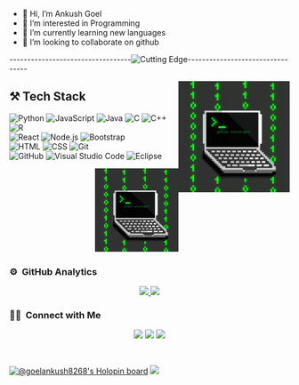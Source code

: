 - 👋 Hi, I’m Ankush Goel
- 👀 I’m interested in Programming
- 🌱 I’m currently learning new languages 
- 💞️ I’m looking to collaborate on github
<!---
ankush-goel/ankush-goel is a ✨ special ✨ repository because its `README.md` (this file) appears on your GitHub profile.
You can click the Preview link to take a look at your changes.
--->

----------------------------------<img alt="Cutting Edge" src= "https://user-images.githubusercontent.com/74038190/212284158-e840e285-664b-44d7-b79b-e264b5e54825.gif"/>---------------------------------
<!---
ankush-goel/ankush-goel is a ✨ special ✨ repository because its `README.md` (this file) appears on your GitHub profile.
You can click the Preview link to take a look at your changes.
--->

<img alt="Ankush Goel" src="https://raw.githubusercontent.com/ankush-goel/ankush-goel/refs/heads/main/file_gif.gif" style="float: right; width: 200px;" />

## ⚒️ Tech Stack  

<p align="left">
    <img alt="Python" src="https://img.shields.io/badge/Python-blue?logo=python" />
    <img alt="JavaScript" src="https://img.shields.io/badge/JavaScript-yellow?logo=javascript" />
    <img alt="Java" src="https://img.shields.io/badge/Java-red?logo=java" />
    <img alt="C" src="https://img.shields.io/badge/C-blue?logo=c" />
    <img alt="C++" src="https://img.shields.io/badge/C++-darkblue?logo=c%2B%2B" />
    <img alt="R" src="https://img.shields.io/badge/R-lightblue?logo=r" />
    <br>
    <img alt="React" src="https://img.shields.io/badge/React-blue?logo=react" />
    <img alt="Node.js" src="https://img.shields.io/badge/Node.js-green?logo=node.js" />
    <img alt="Bootstrap" src="https://img.shields.io/badge/Bootstrap-purple?logo=bootstrap" />
    <br>
    <img alt="HTML" src="https://img.shields.io/badge/HTML-orange?logo=html5" />
    <img alt="CSS" src="https://img.shields.io/badge/CSS-blue?logo=css3" />
    <img alt="Git" src="https://img.shields.io/badge/Git-red?logo=git" />
    <br>
    <img alt="GitHub" src="https://img.shields.io/badge/GitHub-black?logo=github" />
    <img alt="Visual Studio Code" src="https://img.shields.io/badge/Visual%20Studio%20Code-blue?logo=visualstudiocode" />
    <img alt="Eclipse" src="https://img.shields.io/badge/Eclipse-purple?logo=eclipseide" />
</p>

<p align="right">
    <img alt="Ankush Goel" src="https://raw.githubusercontent.com/ankush-goel/ankush-goel/refs/heads/main/file_gif.gif" width="150"/>
</p>


### ⚙️ &nbsp;GitHub Analytics

<p align="center">
<a href="https://github.com/ankush-goel">
  <img height="180em" src="https://github-readme-stats-eight-theta.vercel.app/api?username=ankush-goel&show_icons=true&theme=algolia&include_all_commits=true&count_private=true"/>
  <img height="180em" src="https://github-readme-stats-eight-theta.vercel.app/api/top-langs/?username=ankush-goel&layout=compact&langs_count=8&theme=algolia"/>
</a>
</p>

### 🤝🏻 &nbsp;Connect with Me

<p align="center">
<a href="https://www.linkedin.com/in/goelankush8268/"><img src="https://img.shields.io/badge/-Ankush%20Goel%20-0077B5?style=flat&logo=Linkedin&logoColor=white"/></a>
<a href="mailto:pranshulagrawal9269@gmail.com"><img src="https://img.shields.io/badge/-goelankush8268@gmail.com-D14836?style=flat&logo=Gmail&logoColor=white"/></a>
<a href="https://instagram.com/pranshulagrawal"><img src="https://img.shields.io/badge/-@i.ankush.goel-E4405F?style=flat&logo=Instagram&logoColor=white"/></a>
</p>
<br>

[![@goelankush8268's Holopin board](https://holopin.me/goelankush8268)](https://holopin.io/@goelankush8268)
<img src="https://raw.githubusercontent.com/<OWNER>/<OWNER>/master/<GIF_NAME>.gif" width="30px">
